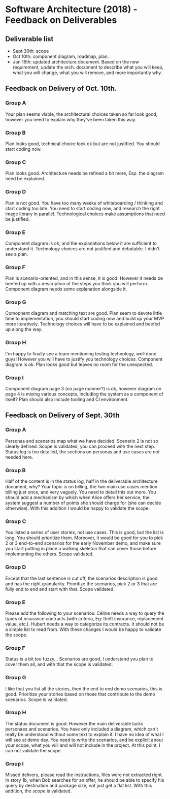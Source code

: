 # Software Architecture (2018) - Feedback on Deliverables

## Deliverable list
- Sept 30th: scope
- Oct 10th: component diagram, roadmap, plan.
- Jan 16th: updated architecture document. Based on the new requirement, update the arch. document to describe what you will keep, what you will change, what you will remove, and more importantly why.

## Feedback on Delivery of Oct. 10th.
### Group A
Your plan seems viable, the architectural choices taken so far look good, however you need to explain why they've been taken this way.

### Group B
Plan looks good, technical choice look ok but are not justified. You should start coding now.

### Group C
Plan looks good. Architecture needs be refined a bit more, Esp. the diagram need be explained.

### Group D
Plan is not good. You have too many weeks of whiteboarding / thinking and start coding too late. You need to start coding now, and research the right image library in parallel. Technological choices make assumptions that need be justified.

### Group E
Component diagram is ok, and the explanations below it are sufficient to understand it. Technology choices are not justified and debatable. I didn't see a plan.

### Group F
Plan is scenario-oriented, and in this sense, it is good. However it needs be beefed up with a description of the steps you think you will perform. Component diagram needs some explanation alongside it.

### Group G
Comopnent diagram and matching text are good. Plan seem to devote little time to implementation, you should start coding now and build up your MVP more iteratively. Technology choices will have to be explained and beefed up along the way.

### Group H
I'm happy to finally see a team mentioning testing technology, well done guys!
However you will have to justify you technology choices. Component diagram is ok. Plan looks good but leaves no room for the unexpected.

### Group I
Component diagram page 3 (no page numner?) is ok, however diagram on page 4 is mixing various concepts, including the system as a component of itself? Plan should also include tooling and CI environment.


## Feedback on Delivery of Sept. 30th

### Group A
Personas and scenarios map what we have decided. Scenario 2 is not so clearly defined.
Scope is validated, you can proceed with the next step.
Status log is too detailed, the sections on personas and use cases are not needed here.

### Group B
Half of the content is in the status log, half in the deliverable architecture document, why? Your topic is on billing, the two main use cases mention billing just once, and very vaguely. You need to detail this out more.
You should add a mechanism by which when Alice offers her service, the system suggest a number of points she should charge for (she can decide otherwise).
With this addition I would be happy to validate the scope.

### Group C
You listed a series of user stories, not use cases. This is good, but the list is long. You should prioritize them. Moreover, it would be good for you to pick 2 or 3 end-to-end scenarios for the early November demo, and make sure you start putting in place a walking skeleton that can cover those before implementing the others.
Scope validated.

### Group D
Except that the last sentence is cut off, the scenarios description is good and has the right granularity. Prioritize the scenarios, pick 2 or 3 that are fully end to end and start with that.
Scope validated.

### Group E
Please add the following to your scenarios: Céline needs a way to query the types of insurance contracts (with criteria, Eg: theft insurance, replacement value, etc.). Hubert needs a way to categorize its contracts. It should not be a simple list to read from.
With these changes I would be happy to validate the scope.

### Group F
Status is a bit too fuzzy...
Scenarios are good, I understand you plan to cover them all, and with that the scope is validated.

### Group G
I like that you list all the stories, then the end to end demo scenarios, this is good. Prioritize your stories based on those that contribute to the demo scenarios.
Scope is validated.

### Group H
The status document is good. However the main deliverable lacks personaes and scenarios. You have only included a diagram, which can't really be understood without some text to explain it. I have no idea of what I will see at demo day. You need to write the scenarios, and be explicit about your scope, what you will and will not include in the project.
At this point, I can not validate the scope.

### Group I
Missed delivery, please read the instructions, files were not extracted right.
In story 1b, when Bob searches for an offer, he should be able to specify his query by destination and package size, not just get a flat list.
With this addition, the scope is validated.
